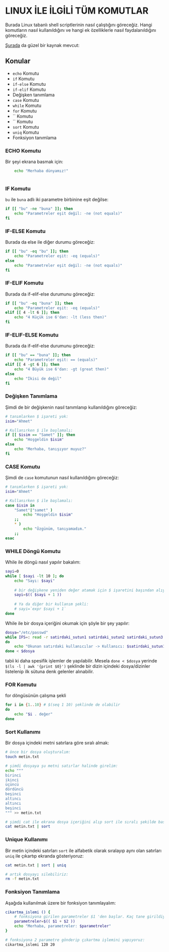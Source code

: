 # LINUX İLE İLGİLİ TÜM KOMUTLAR

Burada Linux tabanlı shell scriptlerinin nasıl çalıştığını göreceğiz. Hangi komutların nasıl kullanıldığını ve hangi ek özelliklerle nasıl faydalanıldığını göreceğiz.

[Şurada](https://www.geeksforgeeks.org/array-basics-shell-scripting-set-1) da güzel bir kaynak mevcut:

## Konular
- `echo` Komutu
- `if` Komutu
- `if-else` Komutu
- `if-elif` Komutu
- Değişken tanımlama
- `case` Komutu
- `while` Komutu
- `for` Komutu
- `` Komutu
- `` Komutu
- `sort` Komutu
- `uniq` Komutu
- Fonksiyon tanımlama

### ECHO Komutu
Bir şeyi ekrana basmak için:
```sh
    echo "Merhaba dünyamız!"
    
```

### IF Komutu
`bu` ile `buna` adlı iki parametre birbinine eşit değilse:
```sh
if [[ "bu" -ne "buna" ]]; then
    echo "Parametreler eşit değil: -ne (not equals)"
fi

```

### IF-ELSE Komutu
Burada da else ile diğer durumu göreceğiz:
```sh
if [[ "bu" -eq "bu" ]]; then
    echo "Parametreler eşit: -eq (equals)"
else
    echo "Parametreler eşit değil: -ne (not equals)"
fi

```

### IF-ELIF Komutu
Burada da if-elif-else durumunu göreceğiz:
```sh
if [[ "bu" -eq "buna" ]]; then
    echo "Parametreler eşit: -eq (equals)"
elif [[ 4 -lt 6 ]]; then
    echo "4 Küçük ise 6'dan: -lt (less then)"
fi

```


### IF-ELIF-ELSE Komutu
Burada da if-elif-else durumunu göreceğiz:
```sh
if [[ "bu" == "buna" ]]; then
    echo "Parametreler eşit: == (equals)"
elif [[ 4 -gt 6 ]]; then
    echo "4 Büyük ise 6'dan: -gt (great then)"
else
    echo "İkisi de değil"
fi

```


### Değişken Tanımlama
Şimdi de bir değişkenin nasıl tanımlanıp kullanıldığını göreceğiz:
```sh
# tanımlarken $ işareti yok:
isim="Ahmet"

# Kullanırken $ ile başlamalı:
if [[ $isim == "Samet" ]]; then
    echo "Hoşgeldin $isim"
else
    echo "Merhaba, tanışıyor muyuz?"
fi

```



### CASE Komutu
Şimdi de `case` komutunun nasıl kullanıldığını göreceğiz:
```sh
# tanımlarken $ işareti yok:
isim="Ahmet"

# Kullanırken $ ile başlamalı:
case $isim in
    "Samet"|"samet" )
        echo "Hoşgeldin $isim"
    ;;
    * )
        echo "Üzgünüm, tanıyamadım."
    ;;
esac

```

### WHILE Döngü Komutu
While ile döngü nasıl yapılır bakalım:
```sh
sayi=0
while [ $sayi -lt 10 ]; do
    echo "Sayı: $sayi"
    
    # bir değişkene yeniden değer atamak için $ işaretini başından alıyoruz:
    sayi=$(( $sayi + 1 ))
    
    # Ya da diğer bir kullanım şekli:
    # sayi=`expr $sayi + 1`
done

```

While ile bir dosya içeriğini okumak için şöyle bir şey yapılır:
```sh
dosya="/etc/passwd"
while IFS=: read -r satirdaki_sutun1 satirdaki_sutun2 satirdaki_sutun3 satirdaki_sutun4 satirdaki_sutun5 satirdaki_sutun6 satirdaki_sutun7 satirdaki_sutun8 satirdaki_sutun9
do
    echo "Okunan satırdaki kullanıcılar -> Kullanıcı: $satirdaki_sutun1"
done < $dosya

```
tabii ki daha spesifik işlemler de yapılabilir. Mesela `done < $dosya` yerinde `$(ls -l | awk '{print $0}')` şeklinde bir dizin içindeki dosya/dizinler listelenip ilk sütuna denk gelenler alınabilir.

### FOR Komutu
for döngüsünün çalışma şekli

```sh
for i in {1..10} # $(seq 1 10) şeklinde de olabilir
do
    echo "$i . değer"
done

```

### Sort Kullanımı
Bir dosya içindeki metni satırlara göre sıralı almak:
```sh
# önce bir dosya oluşturalım:
touch metin.txt

# şimdi dosyaya şu metni satırlar halinde girelim:
echo """
birinci
ikinci
üçüncü
dördüncü
beşinci
altıncı
altıncı
beşinci
""" >> metin.txt

# şimdi cat ile ekrana dosya içeriğini alıp sort ile sıralı şekilde basalım:
cat metin.txt | sort

```

### Unique Kullanımı
Bir metin içindeki satırları `sort` ile alfabetik olarak sıralayıp aynı olan satırları `uniq` ile çıkartıp ekranda gösteriyoruz:
```sh
cat metin.txt | sort | uniq

# artık dosyayı silebiliriz:
rm -f metin.txt

```

### Fonksiyon Tanımlama
Aşağıda kullanılmak üzere bir fonksiyon tanımlayalım:
```sh
cikartma_islemi () {
    # fonksiyona girilen parametreler $1 'den başlar. Kaç tane girildiyse o kadara gider...
    parametreler=$(( $1 + $2 ))
    echo "Merhaba, parametreler: $parametreler"
}

# fonksiyona 2 parametre gönderip çıkartma işlemini yapıyoruz:
cikartma_islemi 120 20

```